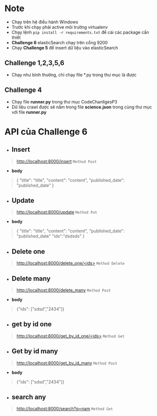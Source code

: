 # Note
* Chạy trên hệ điều hành Windows
* Trước khi chạy phải active môi trường virtualenv
* Chạy lệnh ```pip install -r requirements.txt``` để cài các package cần thiết
* **Challenge 6** elasticSearch chạy trên cổng 9200
* Chạy **Challenge 5** để insert dữ liệu vào elasticSearch
## Challenge 1,2,3,5,6
* Chạy như bình thường, chỉ chạy file \*.py trong thư mục là được 
## Challenge 4
* Chạy file **runner.py** trong thư mục CodeChanllgesP3
* Dữ liệu crawl được sẽ nằm trong file **science.json** trong cùng thư mục với file **runner.py**
# API của Challenge 6
* ## Insert
> [http://localhost:8000/insert](http://http://localhost:8000/insert)
`Method Post`
* **body**
> {
            "title": "title",
            "content": "content",
            "published_date": "published_date"
        }
* ## Update
> [http://localhost:8000/update](http://http://localhost:8000/update)
`Method Put`
* **body**
> {
            "title": "title",
            "content": "content",
            "published_date": "published_date"
            "ids":"dsdsds"
        }
* ## Delete one
> [http://localhost:8000/delete_one/\<ids>](http://http://localhost:8000/delete_one/<ids>)
`Method Delete`

* ## Delete many
> [http://localhost:8000/delete_many](http://http://localhost:8000/delete_many)
`Method Post`
* **body**
> {"ids": ["sdsd","2434"]}

* ## get by id one
> [http://localhost:8000/get_by_id_one/\<ids>](http://http://localhost:8000/get_by_id_one/<ids>)
`Method Get`
 
* ## Get by id many
> [http://localhost:8000/get_by_id_many](http://http://localhost:8000/get_by_id_many)
`Method Post`
* **body**
> {"ids": ["sdsd","2434"]}

* ## search any
> [http://localhost:8000/search?q=nam](http://http://localhost:8000/search?q=nam)
`Method Get`

